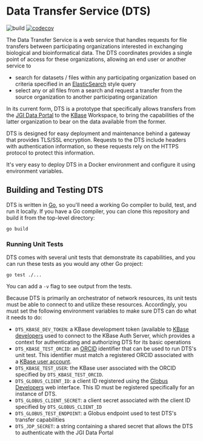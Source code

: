 # Data Transfer Service (DTS)

![build](https://github.com/kbase/dts/actions/workflows/autotest_prs.yml/badge.svg)
[![codecov](https://codecov.io/gh/kbase/dts/graph/badge.svg?token=188OWRPPK6)](https://codecov.io/gh/kbase/dts)

The Data Transfer Service is a web service that handles requests for file
transfers between participating organizations interested in exchanging
biological and bioinformatical data. The DTS coordinates provides a single
point of access for these organizations, allowing an end user or another service
to

* search for datasets / files within any participating organization based on
  criteria specified in an [ElasticSearch](https://www.elastic.co/elasticsearch/)
  style query
* select any or all files from a search and request a transfer from the source
  organization to another participating organization

In its current form, DTS is a prototype that specifically allows transfers from
the [JGI Data Portal](https://data.jgi.doe.gov/) to the [KBase](https://www.kbase.us/)
Workspace, to bring the capabilities of the latter organization to bear on the
data available from the former.

DTS is designed for easy deployment and maintenance behind a gateway that
provides TLS/SSL encryption. Requests to the DTS include headers with
authentication information, so these requests rely on the HTTPS protocol to
protect this information.

It's very easy to deploy DTS in a Docker environment and configure it using
environment variables.

## Building and Testing DTS

DTS is written in [Go](https://go.dev/), so you'll need a working Go compiler
to build, test, and run it locally. If you have a Go compiler, you can clone
this repository and build it from the top-level directory:

```
go build
```

### Running Unit Tests

DTS comes with several unit tests that demonstrate its capabilities, and you can
run these tests as you would any other Go project:

```
go test ./...
```

You can add a `-v` flag to see output from the tests.

Because DTS is primarily an orchestrator of network resources, its unit tests
must be able to connect to and utilize these resources. Accordingly, you must
set the following environment variables to make sure DTS can do what it needs
to do:

* `DTS_KBASE_DEV_TOKEN`: a KBase development token (available to
  [KBase developers](https://docs.kbase.us/development/create-a-kbase-developer-account)
  used to connect to the KBase Auth Server, which provides a context for
  authenticating and authorizing DTS for its basic operations
* `DTS_KBASE_TEST_ORCID`: an [ORCID](https://orcid.org/) identifier that can be
  used to run DTS's unit test. This identifier must match a registered ORCID
  associated with a [KBase user account](https://narrative.kbase.us/#signup).
* `DTS_KBASE_TEST_USER`: the KBase user associated with the ORCID specified
  by `DTS_KBASE_TEST_ORCID`.
* `DTS_GLOBUS_CLIENT_ID`: a client ID registered using the
  [Globus Developers](https://docs.globus.org/globus-connect-server/v5/use-client-credentials/#register-application)
  web interface. This ID must be registered specifically for an instance of DTS.
* `DTS_GLOBUS_CLIENT_SECRET`: a client secret associated with the client ID
  specified by `DTS_GLOBUS_CLIENT_ID`
* `DTS_GLOBUS_TEST_ENDPOINT`: a Globus endpoint used to test DTS's transfer
  capabilities
* `DTS_JDP_SECRET`: a string containing a shared secret that allows the DTS to
  authenticate with the JGI Data Portal
